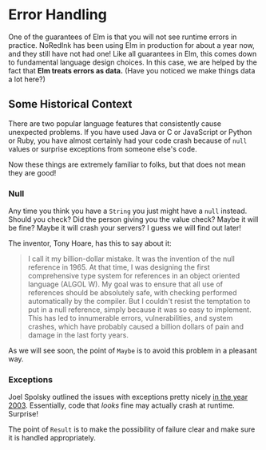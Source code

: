# Error Handling

One of the guarantees of Elm is that you will not see runtime errors in practice. NoRedInk has been using Elm in production for about a year now, and they still have not had one! Like all guarantees in Elm, this comes down to fundamental language design choices. In this case, we are helped by the fact that **Elm treats errors as data.** (Have you noticed we make things data a lot here?)


## Some Historical Context

There are two popular language features that consistently cause unexpected problems. If you have used Java or C or JavaScript or Python or Ruby, you have almost certainly had your code crash because of `null` values or surprise exceptions from someone else's code.

Now these things are extremely familiar to folks, but that does not mean they are good!


### Null

Any time you think you have a `String` you just might have a `null` instead. Should you check? Did the person giving you the value check? Maybe it will be fine? Maybe it will crash your servers? I guess we will find out later!

The inventor, Tony Hoare, has this to say about it:

> I call it my billion-dollar mistake. It was the invention of the null reference in 1965. At that time, I was designing the first comprehensive type system for references in an object oriented language (ALGOL W). My goal was to ensure that all use of references should be absolutely safe, with checking performed automatically by the compiler. But I couldn't resist the temptation to put in a null reference, simply because it was so easy to implement. This has led to innumerable errors, vulnerabilities, and system crashes, which have probably caused a billion dollars of pain and damage in the last forty years.

As we will see soon, the point of `Maybe` is to avoid this problem in a pleasant way.


### Exceptions

Joel Spolsky outlined the issues with exceptions pretty nicely [in the year 2003](http://www.joelonsoftware.com/items/2003/10/13.html). Essentially, code that *looks* fine may actually crash at runtime. Surprise!

The point of `Result` is to make the possibility of failure clear and make sure it is handled appropriately.
